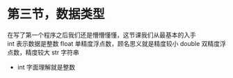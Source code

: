# 第三节，数据类型
在写了第一个程序之后我们还是懵懵懂懂，这节课我们从最基本的入手  
int 表示数据是整数
float 单精度浮点数，顾名思义就是精度较小
double 双精度浮点数，精度较大
str 字符串

- int 字面理解就是整数